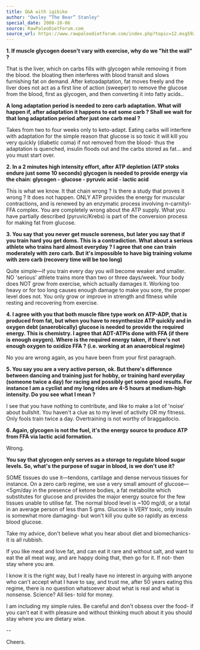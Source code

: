 ```yaml
---
title: Q&A with igibike
author: "Owsley “The Bear” Stanley"
special_date: 2008-10-06
source: RawPaleoDietForum.com
source_url: https://www.rawpaleodietforum.com/index.php?topic=12.msg5927#msg5927
---
```


**1\. If muscle glycogen doesn't vary with exercise, why do we "hit the wall" ?**

That is the liver, which on carbs fills with glycogen while removing it from the blood. the bloating then interferes with blood transit and slows furnishing fat on demand. After ketoadaptation, fat moves freely and the liver does not act as a first line of action (sweeper) to remove the glucose from the blood, first as glycogen, and then converting it into fatty acids..

**A long adaptation period is needed to zero carb adaptation. What will happen if, after adaptation it happens to eat some carb ? Shall we wait for that long adaptation period after just one carb meal ?**

Takes from two to four weeks only to keto-adapt. Eating carbs will interfere with adaptation for the simple reason that glucose is so toxic it will kill you very quickly (diabetic coma) if not removed from the blood- thus the adaptation is quenched, insulin floods out and the carbs stored as fat... and you must start over.

**2\. In a 2 minutes high intensity effort, after ATP depletion (ATP stoks endure just some 10 seconds) glycogen is needed to provide energy via the chain: glycogen - glucose - pyruvic acid - lactic acid**

This is what we know. It that chain wrong ? Is there a study that proves it wrong ?
It does not happen. ONLY ATP provides the energy for muscular contractions, and is renewed by an enzymatic process involving n-carnityl-FFA complex. You are completely wrong about the ATP supply. What you have partially described (pyruvic/Krebs) is part of the conversion process for making fat from glucose.

**3\. You say that you never get muscle soreness, but later you say that if you train hard you get doms. This is a contradiction. What about a serious athlete who trains hard almost everyday ? I agree that one can train moderately with zero carb. But it's impossible to have big training volume with zero carb (recovery time will be too long)**

Quite simple—if you train every day you will become weaker and smaller. NO 'serious' athlete trains more than two or three days/week. Your body does NOT grow from exercise, which actually damages it. Working too heavy or for too long causes enough damage to make you sore, the proper level does not. You only grow or improve in strength and fitness while resting and recovering from exercise.

**4\. I agree with you that both muscle fibre type work on ATP-ADP, that is produced from fat, but when you have to resynthesize ATP quickly and in oxygen debt (anaerobically) glucose is needed to provide the required energy. This is chemistry. I agree that ADT-ATPis done with FFA (if there is enough oxygen). Where is the required energy taken, if there's not enough oxygen to oxidize FFA ? (i.e. working at an anaerobical regime)**

No you are wrong again, as you have been from your first paragraph.

**5\. You say you are a very active person, ok. But there's difference between dancing and training just for hobby, or training hard everyday (someone twice a day) for racing and possibly get some good results. For instance I am a cyclist and my long rides are 4-5 hours at medium-high intensity. Do you see what I mean ?**

I see that you have nothing to contribute, and like to make a lot of 'noise' about bullshit. You haven't a clue as to my level of activity OR my fitness. Only fools train twice a day. Overtraining is not worthy of braggadocio.

**6\. Again, glycogen is not the fuel, it's the energy source to produce ATP from FFA via lactic acid formation.**

Wrong.

**You say that glycogen only serves as a storage to regulate blood sugar levels. So, what's the purpose of sugar in blood, is we don't use it?**

SOME tissues do use it—tendons, cartilage and dense nervous tissues for instance.
On a zero carb regime, we use a very small amount of glucose—<5gm/day in the presence of ketone bodies, a fat metabolite which substitutes for glucose and provides the major energy source for the few tissues unable to utilise fat. The normal blood level is ~100 mg/dl, or a total in an average person of less than 5 gms. Glucose is VERY toxic, only insulin is somewhat more damaging- but won't kill you quite so rapidly as excess blood glucose.

Take my advice, don't believe what you hear about diet and biomechanics- it is all rubbish.

If you like meat and love fat, and can eat it rare and without salt, and want to eat the all meat way, and are happy doing that, then go for it. If not- then stay where you are.

I know it is the right way, but I really have no interest in arguing with anyone who can't accept what I have to say, and trust me, after 50 years eating this regime, there is no question whatsoever about what is real and what is nonsense. Science? All lies- told for money.

I am including my simple rules. Be careful and don't obsess over the food- if you can't eat it with pleasure and without thinking much about it you should stay where you are dietary wise.

\-\-

Cheers.
